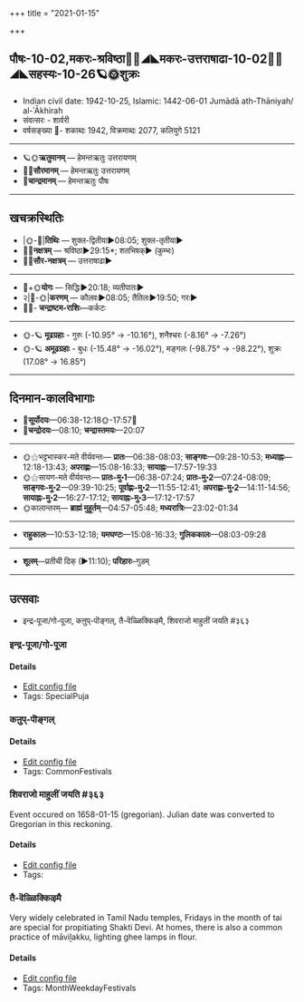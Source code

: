 +++
title = "2021-01-15"

+++
## पौषः-10-02,मकरः-श्रविष्ठा🌛🌌◢◣मकरः-उत्तराषाढा-10-02🌌🌞◢◣सहस्यः-10-26🪐🌞शुक्रः
- Indian civil date: 1942-10-25, Islamic: 1442-06-01 Jumādā ath-Thāniyah/ al-ʾĀkhirah
- संवत्सरः - शार्वरी
- वर्षसङ्ख्या 🌛- शकाब्दः 1942, विक्रमाब्दः 2077, कलियुगे 5121
___________________
- 🪐🌞**ऋतुमानम्** — हेमन्तऋतुः उत्तरायणम्
- 🌌🌞**सौरमानम्** — हेमन्तऋतुः उत्तरायणम्
- 🌛**चान्द्रमानम्** — हेमन्तऋतुः पौषः
___________________


## खचक्रस्थितिः
- |🌞-🌛|**तिथिः** — शुक्ल-द्वितीया►08:05; शुक्ल-तृतीया►  
- 🌌🌛**नक्षत्रम्** — श्रविष्ठा►29:15*; शतभिषक्► (कुम्भः)  
- 🌌🌞**सौर-नक्षत्रम्** — उत्तराषाढा►  
___________________
- 🌛+🌞**योगः** — सिद्धिः►20:18; व्यतीपातः►  
- २|🌛-🌞|**करणम्** — कौलवः►08:05; तैतिलः►19:50; गरः►  
- 🌌🌛- **चन्द्राष्टम-राशिः**—कर्कटः  
___________________
- 🌞-🪐 **मूढग्रहाः** - गुरुः (-10.95° → -10.16°), शनैश्चरः (-8.16° → -7.26°)
- 🌞-🪐 **अमूढग्रहाः** - बुधः (-15.48° → -16.02°), मङ्गलः (-98.75° → -98.22°), शुक्रः (17.08° → 16.85°)
___________________


## दिनमान-कालविभागाः
- 🌅**सूर्योदयः**—06:38-12:18🌞️-17:57🌇  
- 🌛**चन्द्रोदयः**—08:10; **चन्द्रास्तमयः**—20:07  
___________________
- 🌞⚝भट्टभास्कर-मते वीर्यवन्तः— **प्रातः**—06:38-08:03; **साङ्गवः**—09:28-10:53; **मध्याह्नः**—12:18-13:43; **अपराह्णः**—15:08-16:33; **सायाह्नः**—17:57-19:33  
- 🌞⚝सायण-मते वीर्यवन्तः— **प्रातः-मु॰1**—06:38-07:24; **प्रातः-मु॰2**—07:24-08:09; **साङ्गवः-मु॰2**—09:39-10:25; **पूर्वाह्णः-मु॰2**—11:55-12:41; **अपराह्णः-मु॰2**—14:11-14:56; **सायाह्नः-मु॰2**—16:27-17:12; **सायाह्नः-मु॰3**—17:12-17:57  
- 🌞कालान्तरम्— **ब्राह्मं मुहूर्तम्**—04:57-05:48; **मध्यरात्रिः**—23:02-01:34  
___________________
- **राहुकालः**—10:53-12:18; **यमघण्टः**—15:08-16:33; **गुलिककालः**—08:03-09:28  
___________________
- **शूलम्**—प्रतीची दिक् (►11:10); **परिहारः**–गुडम्  
___________________

## उत्सवाः
- इन्द्र-पूजा/गो-पूजा, कऩुप्-पॊङ्गल्, तै-वॆळ्ळिक्किऴमै, शिवराजो माहुलीं जयति #३६३
### इन्द्र-पूजा/गो-पूजा



#### Details
- [Edit config file](https://github.com/jyotisham/adyatithi/tree/master/general/relative_event/makara-saGkrAntiH/offset__01/indra-pUjA%20or%20gO-pUjA.toml)
- Tags: SpecialPuja


### कऩुप्-पॊङ्गल्



#### Details
- [Edit config file](https://github.com/jyotisham/adyatithi/tree/master/tamil/relative_event/makara-saGkrAntiH/offset__01/kan2up~poGgal.toml)
- Tags: CommonFestivals


### शिवराजो माहुलीं जयति #३६३

Event occured on 1658-01-15 (gregorian). Julian date was converted to Gregorian in this reckoning. 

#### Details
- [Edit config file](https://github.com/jyotisham/adyatithi/tree/master/mahApuruSha/xatra-later/gregorian/day/01/15/shivarAjo_mAhulIM_jayati.toml)
- Tags: 


### तै-वॆळ्ळिक्किऴमै

Very widely celebrated in Tamil Nadu temples, Fridays in the month of tai are special for propitiating Shakti Devi. At homes, there is also a common practice of māviḻakku, lighting ghee lamps in flour.

#### Details
- [Edit config file](https://github.com/jyotisham/adyatithi/tree/master/tamil/description_only/tai~veLLikkizhamai.toml)
- Tags: MonthWeekdayFestivals


